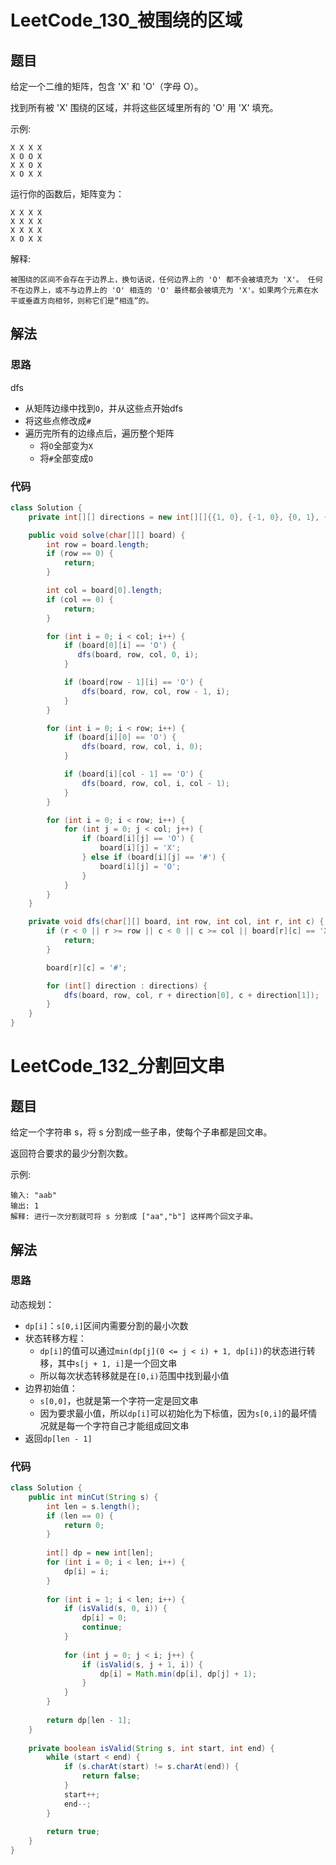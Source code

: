 # LeetCode_130_被围绕的区域
## 题目
给定一个二维的矩阵，包含 'X' 和 'O'（字母 O）。

找到所有被 'X' 围绕的区域，并将这些区域里所有的 'O' 用 'X' 填充。

示例:
```
X X X X
X O O X
X X O X
X O X X
```
运行你的函数后，矩阵变为：
```
X X X X
X X X X
X X X X
X O X X
```
解释:
```
被围绕的区间不会存在于边界上，换句话说，任何边界上的 'O' 都不会被填充为 'X'。 任何不在边界上，或不与边界上的 'O' 相连的 'O' 最终都会被填充为 'X'。如果两个元素在水平或垂直方向相邻，则称它们是“相连”的。
```
## 解法
### 思路
dfs
- 从矩阵边缘中找到`O`，并从这些点开始dfs
- 将这些点修改成`#`
- 遍历完所有的边缘点后，遍历整个矩阵
    - 将`O`全部变为`X`
    - 将`#`全部变成`O`
### 代码
```java
class Solution {
    private int[][] directions = new int[][]{{1, 0}, {-1, 0}, {0, 1}, {0, -1}};

    public void solve(char[][] board) {
        int row = board.length;
        if (row == 0) {
            return;
        }

        int col = board[0].length;
        if (col == 0) {
            return;
        }

        for (int i = 0; i < col; i++) {
            if (board[0][i] == 'O') {
               dfs(board, row, col, 0, i);
            }

            if (board[row - 1][i] == 'O') {
                dfs(board, row, col, row - 1, i);
            }
        }

        for (int i = 0; i < row; i++) {
            if (board[i][0] == 'O') {
                dfs(board, row, col, i, 0);
            }

            if (board[i][col - 1] == 'O') {
                dfs(board, row, col, i, col - 1);
            }
        }

        for (int i = 0; i < row; i++) {
            for (int j = 0; j < col; j++) {
                if (board[i][j] == 'O') {
                    board[i][j] = 'X';
                } else if (board[i][j] == '#') {
                    board[i][j] = 'O';
                }
            }
        }
    }

    private void dfs(char[][] board, int row, int col, int r, int c) {
        if (r < 0 || r >= row || c < 0 || c >= col || board[r][c] == 'X' || board[r][c] == '#') {
            return;
        }

        board[r][c] = '#';

        for (int[] direction : directions) {
            dfs(board, row, col, r + direction[0], c + direction[1]);
        }
    }
}
```
# LeetCode_132_分割回文串
## 题目
给定一个字符串 s，将 s 分割成一些子串，使每个子串都是回文串。

返回符合要求的最少分割次数。

示例:
```
输入: "aab"
输出: 1
解释: 进行一次分割就可将 s 分割成 ["aa","b"] 这样两个回文子串。
```
## 解法
### 思路
动态规划：
- `dp[i]`：`s[0,i]`区间内需要分割的最小次数
- 状态转移方程：
    - `dp[i]`的值可以通过`min(dp[j](0 <= j < i) + 1, dp[i])`的状态进行转移，其中`s[j + 1, i]`是一个回文串
    - 所以每次状态转移就是在`[0,i)`范围中找到最小值
- 边界初始值：
    - `s[0,0]`，也就是第一个字符一定是回文串
    - 因为要求最小值，所以`dp[i]`可以初始化为下标值，因为`s[0,i]`的最坏情况就是每一个字符自己才能组成回文串
- 返回`dp[len - 1]`
### 代码
```java
class Solution {
    public int minCut(String s) {
        int len = s.length();
        if (len == 0) {
            return 0;
        }
        
        int[] dp = new int[len];
        for (int i = 0; i < len; i++) {
            dp[i] = i;
        }
        
        for (int i = 1; i < len; i++) {
            if (isValid(s, 0, i)) {
                dp[i] = 0;
                continue;
            }
            
            for (int j = 0; j < i; j++) {
                if (isValid(s, j + 1, i)) {
                    dp[i] = Math.min(dp[i], dp[j] + 1);
                }
            }
        }
        
        return dp[len - 1];
    }
    
    private boolean isValid(String s, int start, int end) {
        while (start < end) {
            if (s.charAt(start) != s.charAt(end)) {
                return false;
            }
            start++;
            end--;
        }
        
        return true;
    }
}
```